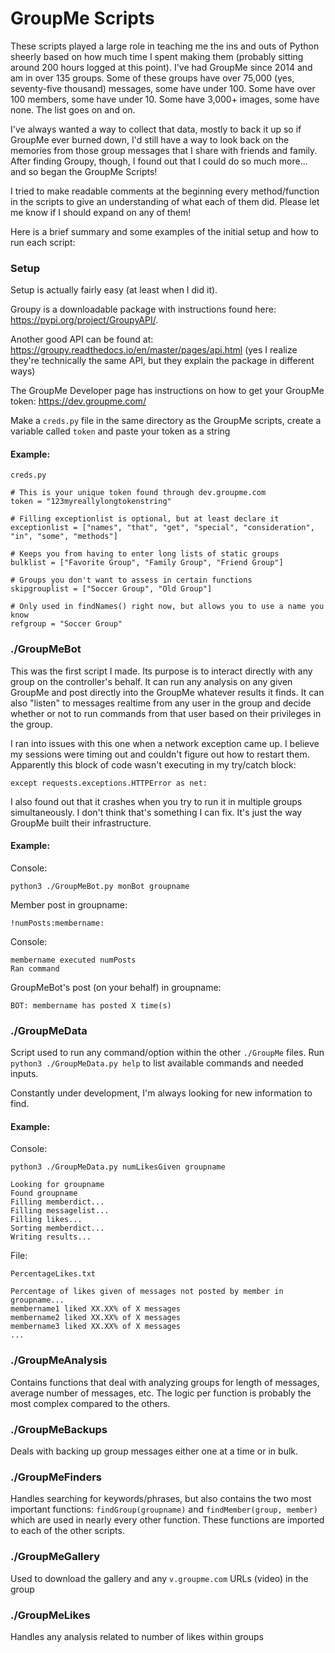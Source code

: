 # GroupMe Scripts

These scripts played a large role in teaching me the ins and outs of Python sheerly based on how much time I spent making them (probably sitting around 200 hours logged at this point). I've had GroupMe since 2014 and am in over 135 groups. Some of these groups have over 75,000 (yes, seventy-five thousand) messages, some have under 100. Some have over 100 members, some have under 10. Some have 3,000+ images, some have none. The list goes on and on.

I've always wanted a way to collect that data, mostly to back it up so if GroupMe ever burned down, I'd still have a way to look back on the memories from those group messages that I share with friends and family. After finding Groupy, though, I found out that I could do so much more... and so began the GroupMe Scripts!

I tried to make readable comments at the beginning every method/function in the scripts to give an understanding of what each of them did. Please let me know if I should expand on any of them!

Here is a brief summary and some examples of the initial setup and how to run each script:

### Setup

Setup is actually fairly easy (at least when I did it).

Groupy is a downloadable package with instructions found here: https://pypi.org/project/GroupyAPI/.

Another good API can be found at: https://groupy.readthedocs.io/en/master/pages/api.html (yes I realize they're technically the same API, but they explain the package in different ways)

The GroupMe Developer page has instructions on how to get your GroupMe token: https://dev.groupme.com/

Make a `creds.py` file in the same directory as the GroupMe scripts, create a variable called `token` and paste your token as a string

#### Example:

`creds.py`
```
# This is your unique token found through dev.groupme.com
token = "123myreallylongtokenstring"

# Filling exceptionlist is optional, but at least declare it
exceptionlist = ["names", "that", "get", "special", "consideration", "in", "some", "methods"]

# Keeps you from having to enter long lists of static groups
bulklist = ["Favorite Group", "Family Group", "Friend Group"]

# Groups you don't want to assess in certain functions
skipgrouplist = ["Soccer Group", "Old Group"]

# Only used in findNames() right now, but allows you to use a name you know
refgroup = "Soccer Group"
```


### ./GroupMeBot

This was the first script I made. Its purpose is to interact directly with any group on the controller's behalf. It can run any analysis on any given GroupMe and post directly into the GroupMe whatever results it finds. It can also "listen" to messages realtime from any user in the group and decide whether or not to run commands from that user based on their privileges in the group.

I ran into issues with this one when a network exception came up. I believe my sessions were timing out and couldn't figure out how to restart them. Apparently this block of code wasn't executing in my try/catch block:

`except requests.exceptions.HTTPError as net:`

I also found out that it crashes when you try to run it in multiple groups simultaneously. I don't think that's something I can fix. It's just the way GroupMe built their infrastructure.

#### Example:

Console:

`python3 ./GroupMeBot.py monBot groupname`

Member post in groupname:

`!numPosts:membername:`

Console:
```
membername executed numPosts
Ran command
```

GroupMeBot's post (on your behalf) in groupname:

`BOT: membername has posted X time(s)`

### ./GroupMeData

Script used to run any command/option within the other `./GroupMe` files. Run `python3 ./GroupMeData.py help` to list available commands and needed inputs.

Constantly under development, I'm always looking for new information to find.

#### Example:

Console:

`python3 ./GroupMeData.py numLikesGiven groupname`
```
Looking for groupname
Found groupname
Filling memberdict...
Filling messagelist...
Filling likes...
Sorting memberdict...
Writing results...
```

File:

`PercentageLikes.txt`
```
Percentage of likes given of messages not posted by member in groupname...
membername1 liked XX.XX% of X messages
membername2 liked XX.XX% of X messages
membername3 liked XX.XX% of X messages
...
```

### ./GroupMeAnalysis

Contains functions that deal with analyzing groups for length of messages, average number of messages, etc. The logic per function is probably the most complex compared to the others.

### ./GroupMeBackups

Deals with backing up group messages either one at a time or in bulk.

### ./GroupMeFinders

Handles searching for keywords/phrases, but also contains the two most important functions: `findGroup(groupname)` and `findMember(group, member)` which are used in nearly every other function. These functions are imported to each of the other scripts.

### ./GroupMeGallery

Used to download the gallery and any `v.groupme.com` URLs (video) in the group

### ./GroupMeLikes

Handles any analysis related to number of likes within groups
